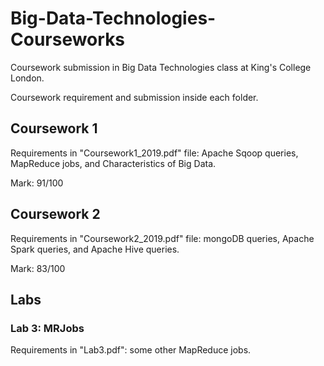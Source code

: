 # Big-Data-Technologies-Courseworks
Coursework submission in Big Data Technologies class at King's College London.

Coursework requirement and submission inside each folder.

## Coursework 1

Requirements in "Coursework1_2019.pdf" file: Apache Sqoop queries, MapReduce jobs, and Characteristics of Big Data.

Mark: 91/100

## Coursework 2

Requirements in "Coursework2_2019.pdf" file: mongoDB queries, Apache Spark queries, and Apache Hive queries.

Mark: 83/100

## Labs

### Lab 3: MRJobs

Requirements in "Lab3.pdf": some other MapReduce jobs.
